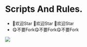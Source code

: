 # Scripts And Rules.

- 🤩欢迎Star 🤩欢迎Star 🤩欢迎Star
- 😋不要Fork😋不要Fork😋不要Fork

![](https://raw.githubusercontent.com/Centralmatrix3/Scripts-Rules/Master/Matrix-icon/Matrix/D-001.JPG)